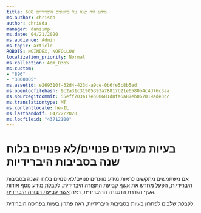 ```yaml
---
title: 608 מידע לוח שנה על כיוונונים היברידיים
ms.author: chrisda
author: chrisda
manager: dansimp
ms.date: 04/21/2020
ms.audience: Admin
ms.topic: article
ROBOTS: NOINDEX, NOFOLLOW
localization_priority: Normal
ms.collection: Adm_O365
ms.custom:
- "896"
- "3800005"
ms.assetid: e269310f-32d4-423d-a9ce-0b6fe5c8b5ed
ms.openlocfilehash: 9c2a31c31905393a78817b21e6580b4c4d76c3aa
ms.sourcegitcommit: 55eff703a17e500681d8fa6a87eb067019ade3cc
ms.translationtype: MT
ms.contentlocale: he-IL
ms.lasthandoff: 04/22/2020
ms.locfileid: "43712100"
---
```

# <a name="calendar-freebusy-issues-in-hybrid-environments"></a>בעיות מועדים פנויים/לא פנויים בלוח שנה בסביבות היברידיות

אם משתמשים מתקשים לראות מידע מועדים פנויים/לא פנויים בלוח השנה בסביבות היברידיות, הפעל מחדש את אשף קביעת התצורה היברידית. לקבלת מידע נוסף אודות אשף הגדרת התצורה ההיברידית, ראה [אשף קביעת תצורה היברידית](https://go.microsoft.com/fwlink/p/?linkid=528149).

לקבלת שלבים לפתרון בעיות בסביבות היברידיות, ראה [פתרון בעיות בפריסה היברידית](https://technet.microsoft.com/library/jj659053.aspx).
